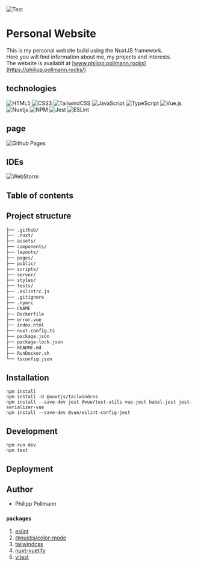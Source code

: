![Test](https://res.cloudinary.com/hl8zoliad/image/fetch/f_auto/https%3A%2F%2Fraw.githubusercontent.com%2Fnuxt%2Fnuxt%2Fmaster%2F.%2F.github%2Fassets%2Fbanner.png)
# Personal Website
This is my personal website build using the NuxtJS framework. </br>
Here you will find information about me, my projects and interests. </br>
The  website is availablt at [www.philipp.pollmann.rocks](https://philipp.pollmann.rocks/)

## technologies
![HTML5](https://img.shields.io/badge/html5-%23E34F26.svg?style=for-the-badge&logo=html5&logoColor=white)
![CSS3](https://img.shields.io/badge/css3-%231572B6.svg?style=for-the-badge&logo=css3&logoColor=white)
![TailwindCSS](https://img.shields.io/badge/tailwindcss-%2338B2AC.svg?style=for-the-badge&logo=tailwind-css&logoColor=white)
![JavaScript](https://img.shields.io/badge/javascript-%23323330.svg?style=for-the-badge&logo=javascript&logoColor=%23F7DF1E)
![TypeScript](https://img.shields.io/badge/typescript-%23007ACC.svg?style=for-the-badge&logo=typescript&logoColor=white)
![Vue.js](https://img.shields.io/badge/vuejs-%2335495e.svg?style=for-the-badge&logo=vuedotjs&logoColor=%234FC08D)
![Nuxtjs](https://img.shields.io/badge/Nuxt-002E3B?style=for-the-badge&logo=nuxtdotjs&logoColor=#00DC82)
![NPM](https://img.shields.io/badge/NPM-%23CB3837.svg?style=for-the-badge&logo=npm&logoColor=white)
![Jest](https://img.shields.io/badge/-jest-%23C21325?style=for-the-badge&logo=jest&logoColor=white)
![ESLint](https://img.shields.io/badge/ESLint-4B3263?style=for-the-badge&logo=eslint&logoColor=white)


## page
![Github Pages](https://img.shields.io/badge/github%20pages-121013?style=for-the-badge&logo=github&logoColor=white)

## IDEs
![WebStorm](https://img.shields.io/badge/webstorm-143?style=for-the-badge&logo=webstorm&logoColor=white&color=black)



## Table of contents

## Project structure
``` markdown
├── .github/
├── .nuxt/
├── assets/
├── components/
├── layouts/ 
├── pages/ 
├── public/
├── scripts/
├── server/
├── styles/
├── tests/
├── .eslintrc.js
├── .gitignore
├── .npmrc
├── CNAME
├── Dockerfile
├── error.vue
├── index.html
├── nuxt.config.ts
├── package.json
├── package-lock.json
├── README.md
├── RunDocker.sh
└── tsconfig.json
```

## Installation
````shell
npm install
npm install -D @nuxtjs/tailwindcss
npm install --save-dev jest @vue/test-utils vue-jest babel-jest jest-serializer-vue
npm install --save-dev @vue/eslint-config-jest

````

## Development

```shell
npm run dev
npm test

```

## Deployment

## Author
- Philipp Pollmann

### `packages`
1. [eslint](https://nuxt.com/modules/eslint)
2. [@nuxtjs/color-mode](https://color-mode.nuxtjs.org/)
3. [tailwindcss](https://tailwindcss.nuxtjs.org/)
4. [nuxt-vuetify](https://vuetifyjs.com/en/getting-started/installation/)
5. [vitest](https://nuxt.com/docs/getting-started/testing)

